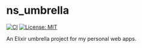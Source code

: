 # ns_umbrella

[![CI](https://github.com/nseguin42/ns_umbrella/actions/workflows/ci.yaml/badge.svg?branch=main&event=push)](https://github.com/nseguin42/ns_umbrella/actions/workflows/ci.yaml)
[![License: MIT](https://img.shields.io/badge/License-MIT-yellow.svg)](https://opensource.org/licenses/MIT)

An Elixir umbrella project for my personal web apps.
